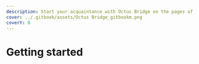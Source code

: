 ```yaml
---
description: Start your acquaintance with Octus Bridge on the pages of this section
cover: ../.gitbook/assets/Octus Bridge_gitbookm.png
coverY: 0
---
```


# Getting started

